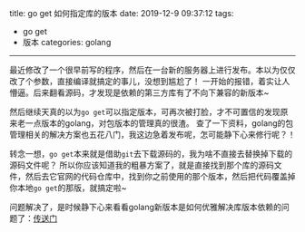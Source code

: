 title: go get 如何指定库的版本
date: 2019-12-9 09:37:12
tags:
- go get
- 版本
categories: golang
---

最近修改了一个很早前写的程序，然后在一台新的服务器上进行发布。本以为仅仅改了个参数，直接编译就搞定的事儿，没想到尴尬了！
一开始的报错，着实让人懵逼。后来翻看源码，才发现是依赖的第三方库有了不向下兼容的新版本~

然后继续天真的以为`go get`可以指定版本，可再次被打脸，才不可置信的发现原来老一点版本的golang，对包版本的管理真的很渣。
查了一下资料，golang的包管理相关的解决方案也五花八门，我这边急着发布呢，怎可能静下心来修行呢？！

转念一想，`go get`本来就是借助`git`去下载源码的，我为啥不直接去替换掉下载的源码文件呢？
所以你应该知道我的粗暴方案了，就是直接找到那个库的源码文件，然后去它官网的代码仓库中，找到你之前使用的那个版本，然后把代码覆盖掉你本地`go get`的那版，就搞定啦~

问题解决了，是时候静下心来看看golang新版本是如何优雅解决库版本依赖的问题了：[传送门](https://juejin.im/post/5c9c8c4fe51d450bc9547ba1)
